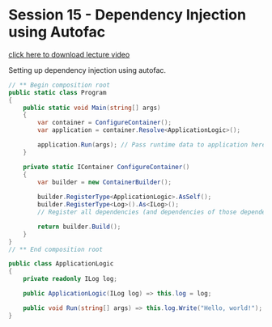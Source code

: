 # Session 15 - Dependency Injection using Autofac

[click here to download lecture video](https://www.idrive.com/idrive/sh/sh?k=z9y7m8p1y6)

Setting up dependency injection using autofac.

```C#
// ** Begin composition root
public static class Program
{
    public static void Main(string[] args) 
    {
        var container = ConfigureContainer();
        var application = container.Resolve<ApplicationLogic>();

        application.Run(args); // Pass runtime data to application here
    }

    private static IContainer ConfigureContainer()
    {
        var builder = new ContainerBuilder();
        
        builder.RegisterType<ApplicationLogic>.AsSelf();
        builder.RegisterType<Log>().As<ILog>();
        // Register all dependencies (and dependencies of those dependencies, etc)

        return builder.Build();
    }
}
// ** End composition root

public class ApplicationLogic
{
    private readonly ILog log;

    public ApplicationLogic(ILog log) => this.log = log;

    public void Run(string[] args) => this.log.Write("Hello, world!");
}
```
